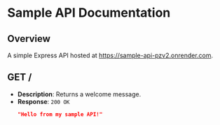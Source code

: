 # Sample API Documentation

## Overview
A simple Express API hosted at https://sample-api-pzv2.onrender.com.

## GET /
- **Description**: Returns a welcome message.
- **Response**: `200 OK`
  ```json
  "Hello from my sample API!"